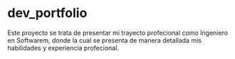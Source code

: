 # dev_portfolio
Este proyecto se trata de presentar mi trayecto profecional como Ingeniero en Softwarem, donde la cual se presenta de manera detallada mis habilidades y experiencia profecional.
